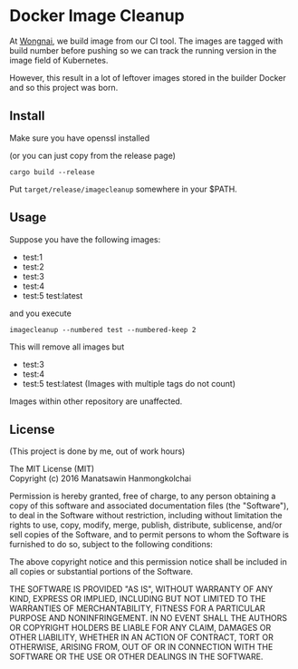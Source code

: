 # Docker Image Cleanup

At [Wongnai](https://www.wongnai.com), we build image from our CI tool. The
images are tagged with build number before pushing so we can track the running
version in the image field of Kubernetes.

However, this result in a lot of leftover images stored in the builder Docker
and so this project was born.

## Install

Make sure you have openssl installed

(or you can just copy from the release page)

```
cargo build --release
```

Put `target/release/imagecleanup` somewhere in your $PATH.

## Usage

Suppose you have the following images:

- test:1
- test:2
- test:3
- test:4
- test:5 test:latest

and you execute

```
imagecleanup --numbered test --numbered-keep 2
```

This will remove all images but

- test:3
- test:4
- test:5 test:latest (Images with multiple tags do not count)

Images within other repository are unaffected.

## License

(This project is done by me, out of work hours)

The MIT License (MIT)  
Copyright (c) 2016 Manatsawin Hanmongkolchai

Permission is hereby granted, free of charge, to any person obtaining a copy of this software and associated documentation files (the "Software"), to deal in the Software without restriction, including without limitation the rights to use, copy, modify, merge, publish, distribute, sublicense, and/or sell copies of the Software, and to permit persons to whom the Software is furnished to do so, subject to the following conditions:

The above copyright notice and this permission notice shall be included in all copies or substantial portions of the Software.

THE SOFTWARE IS PROVIDED "AS IS", WITHOUT WARRANTY OF ANY KIND, EXPRESS OR IMPLIED, INCLUDING BUT NOT LIMITED TO THE WARRANTIES OF MERCHANTABILITY, FITNESS FOR A PARTICULAR PURPOSE AND NONINFRINGEMENT. IN NO EVENT SHALL THE AUTHORS OR COPYRIGHT HOLDERS BE LIABLE FOR ANY CLAIM, DAMAGES OR OTHER LIABILITY, WHETHER IN AN ACTION OF CONTRACT, TORT OR OTHERWISE, ARISING FROM, OUT OF OR IN CONNECTION WITH THE SOFTWARE OR THE USE OR OTHER DEALINGS IN THE SOFTWARE.
